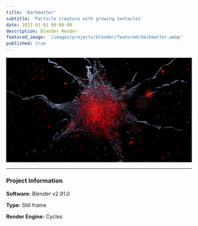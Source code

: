 ```yaml
---
title: 'Darkmatter'
subtitle: 'Particle creature with growing tentacles'
date: 2021-01-01 00:00:00
description: Blender Render
featured_image: '/images/projects/blender/featured/darkmatter.webp'
published: true
---
```


![](/images/projects/full_size/darkmatter.webp)

---

### Project Information

**Software:** Blender v2.91.0

**Type:** Still frame

**Render Engine:** Cycles

